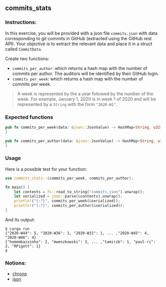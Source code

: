 ## commits_stats

### Instructions:

In this exercise, you will be provided with a json file `commits.json` with data corresponding to git commits in GitHub (extracted using the GitHub rest API). Your objective is to extract the relevant data and place it in a struct called `CommitData`.

Create two functions:
- `commits_per_author`: which returns a hash map with the number of commits per author. The auditors will be identified by their GitHub login.
- `commits_per_week`: which returns a hash map with the number of commits per week.

> A week is represented by the a year followed by the number of the week. For example, January 1, 2020 is in week 1 of 2020 and will be represented by a `String` with the form `"2020-W1"`.

### Expected functions

```rust
pub fn commits_per_week(data: &json::JsonValue) -> HashMap<String, u32> {
}

pub fn commits_per_author(data: &json::JsonValue) -> HashMap<String, u32> {
}
```

### Usage

Here is a possible test for your function:

```rust
use commits_stats::{commits_per_week, commits_per_author};

fn main() {
	let contents = fs::read_to_string("commits.json").unwrap();
	let serialized = json::parse(&contents).unwrap();
	println!("{:?}", commits_per_week(&serialized));
	println!("{:?}", commits_per_author(&serialized));
}
```

And its output:

```console
$ cargo run
{"2020-W44": 5, "2020-W36": 1, "2020-W31": 1, ... ,"2020-W45": 4, "2020-W46": 4}
{"homembaixinho": 2, "mwenzkowski": 3, ... ,"tamirzb": 1, "paul-ri": 2, "RPigott": 1}
$
```

### Notions:

- [chrono](https://docs.rs/chrono/0.4.19/chrono)
- [json](https://docs.rs/json/0.12.4/json/index.html)
